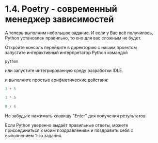 # 1.4. Poetry - современный менеджер зависимостей

[//]: # "// TODO: В конце главы добавить это задание:"

А теперь выполним небольшое задание. И если у Вас всё получилось, Python установлен правильно, то оно для вас сложным не будет.

Откройте консоль перейдите в директорию с нашим проектом запустите интерактивный интерпретатор Python командой

```shell
python
```

или запустите интегрированную среду разработки IDLE.

и выполните простые арифметические действия:

```python
3 + 5

3 * 5

8 / 6
```

Не забудьте нажимать клавишу "Enter" для получения результатов.

Если Python уверенно выдаёт правильные ответы, можете присоединиться к моим поздравлениям и поздравить себя с выполнением 1-го задания.

